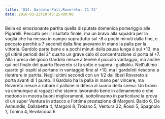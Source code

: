 ```yaml
---
title: 'U14: Gardolo-Pall.Rovereto: 71-72'
date: 2010-03-23T10:43:25+00:00
---
```

Bella ed emozionante partita quella disputata domenica pomeriggio alle Pigarelli. Peccato per il risultato finale, ma un bravo alla squadra per la voglia che ha messo in campo soprattutto sul -8 a pochi minuti dalla fine, e peccato perchè a 7 secondi dalla fine avevamo in mano la palla per la vittoria. Gardolo parte bene e a pochi minuti dalla pausa lunga è sul +13, ma gli ultimi periodi del 2° quarto un grave calo di concentrazione ci porta al +7. Alla ripresa del gioco Gardolo riesce a tenere il piccolo vantaggio, ma anche qui nel finale del quarto Rovereto si fa sotto e supera i gialloblu. Nell'ultimo quarto gli ospiti si portano in vantaggio fino al +10, ma i gardoloti riescono a rientrare in partita. Negli ultimi secondi con un 1/2 dai liberi Rovereto si porta avanti di 1 punto. Il Gardolo ha la palla in mano per vincere, ma Rovereto riesce a rubare il pallone in difesa al suono della sirena. Un bravo va comunque ai ragazzi che stanno lavorando bene in allenamento e che mettono in mostra buoni miglioramenti, sottolineamo in particolare la prova di un super Ventura in attacco e l'ottima prestazione di Margoni. Baldo 6, De Asmundis, Dallabetta 4, Margoni 8, Troiano 5, Ventura 32, Rossi 5, Spagnolo 1, Tonina 4, Bevilacqua 6.